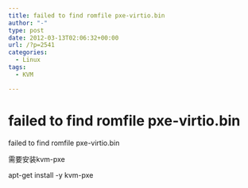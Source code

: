 ```yaml
---
title: failed to find romfile pxe-virtio.bin
author: "-"
type: post
date: 2012-03-13T02:06:32+00:00
url: /?p=2541
categories:
  - Linux
tags:
  - KVM

---
```

# failed to find romfile pxe-virtio.bin
failed to find romfile pxe-virtio.bin
  
需要安装kvm-pxe
  
apt-get install -y kvm-pxe
